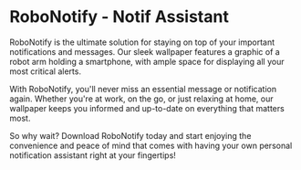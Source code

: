 <!--font:Poppins-->

# RoboNotify - Notif Assistant

RoboNotify is the ultimate solution for staying on top of your important notifications and messages. Our sleek wallpaper features a graphic of a robot arm holding a smartphone, with ample space for displaying all your most critical alerts.

With RoboNotify, you'll never miss an essential message or notification again. Whether you're at work, on the go, or just relaxing at home, our wallpaper keeps you informed and up-to-date on everything that matters most.

So why wait? Download RoboNotify today and start enjoying the convenience and peace of mind that comes with having your own personal notification assistant right at your fingertips!

<!--

Write me markdown content of website with wallpaper:

"A wallpaper featuring a simple graphic of a robot arm holding a smartphone, with a space for placing important notifications or messages."

The header of the page should not be copy of the text but rather a real content of the website which is using this wallpaper.


---


# RoboNotify - Your Personal Notification Assistant

Looking for an easy way to stay on top of your important notifications and messages? Look no further than RoboNotify! Our simple yet stylish wallpaper features a graphic of a robot arm holding a smartphone, with plenty of space for displaying all your most important alerts.

With RoboNotify, you'll never miss an important message or notification again. Whether you're at work, on the go, or just relaxing at home, our wallpaper will keep you informed and up-to-date on everything that matters most.

So why wait? Download RoboNotify today and start enjoying the convenience and peace of mind that comes with having your own personal notification assistant right at your fingertips!


---


Heading is too long, rewrite whole content.


---


# RoboNotify - Stay on Top of Your Notifications

RoboNotify is your personal notification assistant that helps you stay on top of all your important messages and alerts. Our simple yet stylish wallpaper features a graphic of a robot arm holding a smartphone, with ample space for displaying all your most critical notifications.

Whether you're at work, on the go, or relaxing at home, RoboNotify ensures that you never miss an essential message or notification again. With our wallpaper, you'll have all your important alerts right at your fingertips, keeping you informed and up-to-date on everything that matters most.

So why wait? Download RoboNotify today and start enjoying the convenience and peace of mind that comes with having your own personal notification assistant!


---


Heading is too long, rewrite whole content.


---


# RoboNotify - Your Personal Notification Assistant

RoboNotify is a simple yet effective way to stay on top of your important notifications and messages. Our stylish wallpaper features a graphic of a robot arm holding a smartphone, providing plenty of space for displaying all your most critical alerts.

With RoboNotify, you'll never miss an essential message or notification again. Whether you're at work, on the go, or just relaxing at home, our wallpaper keeps you informed and up-to-date on everything that matters most.

So why wait? Download RoboNotify today and start enjoying the convenience and peace of mind that comes with having your own personal notification assistant right at your fingertips!


---


Heading is too long, rewrite whole content.


---


# RoboNotify - Your Personal Notification Assistant

RoboNotify is the ultimate solution for staying on top of your important notifications and messages. Our sleek wallpaper features a graphic of a robot arm holding a smartphone, with ample space for displaying all your most critical alerts.

With RoboNotify, you'll never miss an essential message or notification again. Whether you're at work, on the go, or just relaxing at home, our wallpaper keeps you informed and up-to-date on everything that matters most.

So why wait? Download RoboNotify today and start enjoying the convenience and peace of mind that comes with having your own personal notification assistant right at your fingertips!


---


Write me a Google font which is best fitting for the website.

Pick from the list:
- Playfair Display
- Montserrat
- IBM Plex Sans
- Exo 2
- Futura
- Lobster
- Barlow Condensed
- Poppins
- Open Sans
- Inter
- Orbitron
- Roboto
- Alegreya
- Dancing Script
- Great Vibes
- Lato
- Raleway


Write just the font name nothing else.


---


Poppins

-->
